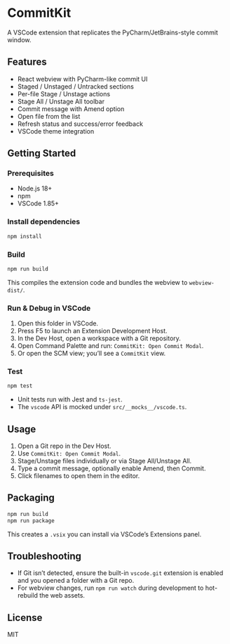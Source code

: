# CommitKit

A VSCode extension that replicates the PyCharm/JetBrains-style commit window.

## Features

- React webview with PyCharm-like commit UI
- Staged / Unstaged / Untracked sections
- Per-file Stage / Unstage actions
- Stage All / Unstage All toolbar
- Commit message with Amend option
- Open file from the list
- Refresh status and success/error feedback
- VSCode theme integration

## Getting Started

### Prerequisites
- Node.js 18+
- npm
- VSCode 1.85+

### Install dependencies
```bash
npm install
```

### Build
```bash
npm run build
```
This compiles the extension code and bundles the webview to `webview-dist/`.

### Run & Debug in VSCode
1. Open this folder in VSCode.
2. Press F5 to launch an Extension Development Host.
3. In the Dev Host, open a workspace with a Git repository.
4. Open Command Palette and run: `CommitKit: Open Commit Modal`.
5. Or open the SCM view; you’ll see a `CommitKit` view.

### Test
```bash
npm test
```
- Unit tests run with Jest and `ts-jest`.
- The `vscode` API is mocked under `src/__mocks__/vscode.ts`.

## Usage
1. Open a Git repo in the Dev Host.
2. Use `CommitKit: Open Commit Modal`.
3. Stage/Unstage files individually or via Stage All/Unstage All.
4. Type a commit message, optionally enable Amend, then Commit.
5. Click filenames to open them in the editor.

## Packaging
```bash
npm run build
npm run package
```
This creates a `.vsix` you can install via VSCode’s Extensions panel.

## Troubleshooting
- If Git isn’t detected, ensure the built-in `vscode.git` extension is enabled and you opened a folder with a Git repo.
- For webview changes, run `npm run watch` during development to hot-rebuild the web assets.

## License
MIT
